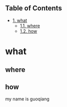 <div id="table-of-contents">
<h2>Table of Contents</h2>
<div id="text-table-of-contents">
<ul>
<li><a href="#orgheadline3">1. what</a>
<ul>
<li><a href="#orgheadline1">1.1. where</a></li>
<li><a href="#orgheadline2">1.2. how</a></li>
</ul>
</li>
</ul>
</div>
</div>

# what<a id="orgheadline3"></a>

## where<a id="orgheadline1"></a>

## how<a id="orgheadline2"></a>

my name is guoqiang
